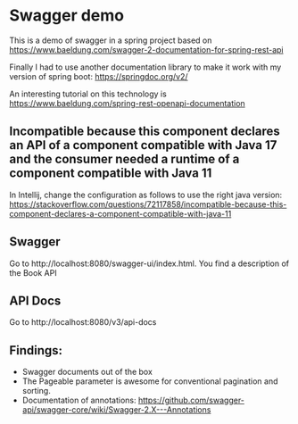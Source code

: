 # Swagger demo

This is a demo of swagger in a spring project based on https://www.baeldung.com/swagger-2-documentation-for-spring-rest-api

Finally I had to use another documentation library to make it work with my version of spring boot: https://springdoc.org/v2/

An interesting tutorial on this technology is https://www.baeldung.com/spring-rest-openapi-documentation

## Incompatible because this component declares an API of a component compatible with Java 17 and the consumer needed a runtime of a component compatible with Java 11

In Intellij, change the configuration as follows to use the right java version: https://stackoverflow.com/questions/72117858/incompatible-because-this-component-declares-a-component-compatible-with-java-11

## Swagger

Go to http://localhost:8080/swagger-ui/index.html. You find a description of the Book API

## API Docs

Go to http://localhost:8080/v3/api-docs

## Findings:

- Swagger documents out of the box
- The Pageable parameter is awesome for conventional pagination and sorting.
- Documentation of annotations: https://github.com/swagger-api/swagger-core/wiki/Swagger-2.X---Annotations